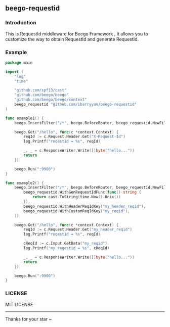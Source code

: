 ## beego-requestid

### Introduction

This is RequestId middleware for Beego Framework , It allows you to customize the way to obtain RequestId and generate RequestId.

### Example

```go
package main

import (
	"log"
	"time"

	"github.com/spf13/cast"
	"github.com/beego/beego"
	"github.com/beego/beego/context"
	beego_requestid "github.com/ibarryyan/beego-requestid"
)

func example1() {
	beego.InsertFilter("/*", beego.BeforeRouter, beego_requestid.NewFilter())

	beego.Get("/hello", func(c *context.Context) {
		reqId := c.Request.Header.Get("X-Request-Id")
		log.Printf("reqestid = %s", reqId)

		_, _ = c.ResponseWriter.Write([]byte("hello..."))
		return
	})

	beego.Run(":9900")
}

func example2() {
	beego.InsertFilter("/*", beego.BeforeRouter, beego_requestid.NewFilter(
		beego_requestid.WithGenRequestIdFunc(func() string {
			return cast.ToString(time.Now().Unix())
		}),
		beego_requestid.WithHeaderReqIdKey("my_header_reqid"),
		beego_requestid.WithCustomReqIdKey("my_reqid"),
	))

	beego.Get("/hello", func(c *context.Context) {
		reqId := c.Request.Header.Get("my_header_reqid")
		log.Printf("reqestid = %s", reqId)

		cReqId := c.Input.GetData("my_reqid")
		log.Printf("my reqestid = %s", cReqId)

		_, _ = c.ResponseWriter.Write([]byte("hello..."))
		return
	})

	beego.Run(":9900")
}

```

### LICENSE

MIT LICENSE

---

Thanks for your star ~